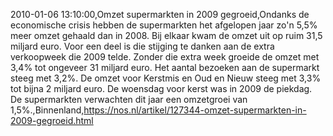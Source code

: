 2010-01-06 13:10:00,Omzet supermarkten in 2009 gegroeid,Ondanks de economische crisis hebben de supermarkten het afgelopen jaar zo'n 5,5% meer omzet gehaald dan in 2008. Bij elkaar kwam de omzet uit op ruim 31,5 miljard euro. Voor een deel is die stijging te danken aan de extra verkoopweek die 2009 telde. Zonder die extra week groeide de omzet met 3,4% tot ongeveer 31 miljard euro. Het aantal bezoeken aan de supermarkt steeg met 3,2%. De omzet voor Kerstmis en Oud en Nieuw steeg met 3,3% tot bijna 2 miljard euro. De woensdag voor kerst was in 2009 de piekdag. De supermarkten verwachten dit jaar een omzetgroei van 1,5%.,Binnenland,https://nos.nl/artikel/127344-omzet-supermarkten-in-2009-gegroeid.html